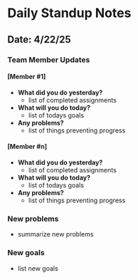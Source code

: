 # Daily Standup Notes

## Date: 4/22/25

### Team Member Updates

#### [Member #1]
- **What did you do yesterday?**
  - list of completed assignments
- **What will you do today?**
  - list of todays goals
- **Any problems?**
  - list of things preventing progress

#### [Member #n]
- **What did you do yesterday?**
  - list of completed assignments
- **What will you do today?**
  - list of todays goals
- **Any problems?**
  - list of things preventing progress


### New problems
- summarize new problems

### New goals
- list new goals

